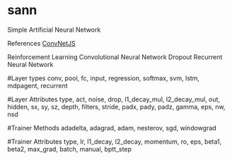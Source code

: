 # sann
Simple Artificial Neural Network

References [ConvNetJS](https://cs.stanford.edu/people/karpathy/convnetjs/)

Reinforcement Learning
Convolutional Neural Network
Dropout
Recurrent Neural Network


#Layer types
conv, pool, fc, input, regression, softmax, svm, lstm, mdpagent, recurrent

#Layer Attributes
type, act, noise, drop, l1\_decay\_mul, l2\_decay\_mul, out, hidden, sx, sy, sz, depth, filters, stride, padx, pady, padz, gamma, eps, nw, nsd

#Trainer Methods
adadelta, adagrad, adam, nesterov, sgd, windowgrad

#Trainer Attributes
type, lr, l1\_decay, l2\_decay, momentum, ro, eps, beta1, beta2, max\_grad, batch, manual, bptt\_step
